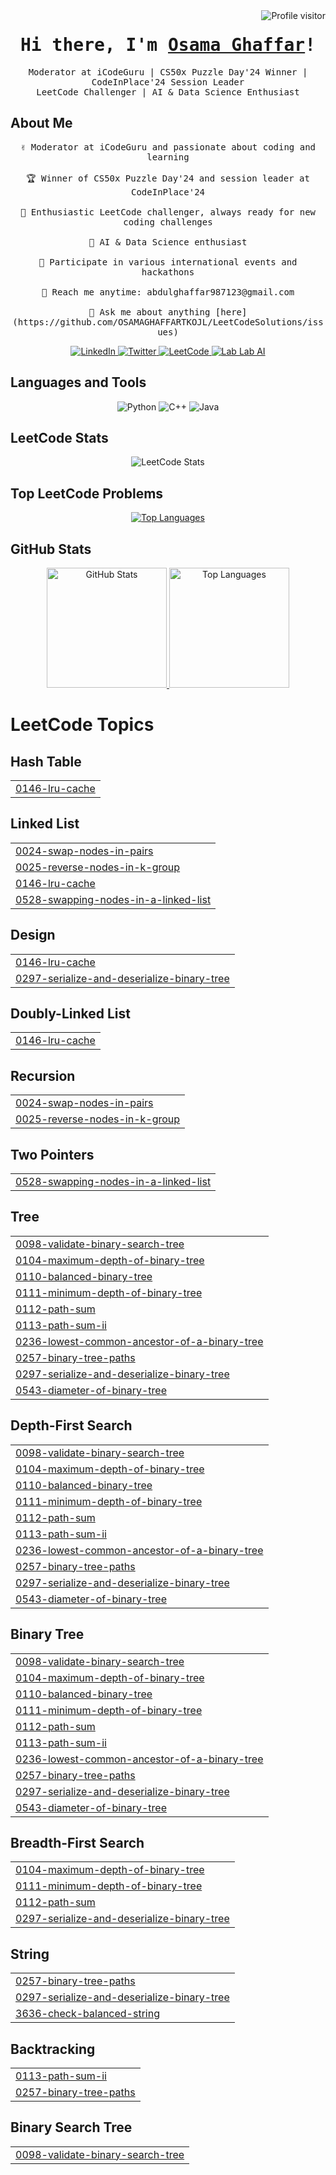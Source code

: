 <!-- Profile Visitor Counter -->
<a href="https://komarev.com/ghpvc/?username=OSAMAGHAFFARTKOJL">
  <img align="right" src="https://komarev.com/ghpvc/?username=OSAMAGHAFFARTKOJL&label=Profile+Visitors&color=0e75b6&style=flat-square" alt="Profile visitor" />
</a>

<!-- Introduction -->
<h1 align="center">
  <samp>Hi there, I'm <b><a href="https://www.linkedin.com/in/osama-ghaffar/">Osama Ghaffar</a></b>!</samp>
</h1>

<p align="center"> 
  <samp>
    Moderator at iCodeGuru | CS50x Puzzle Day'24 Winner | CodeInPlace'24 Session Leader<br>
    LeetCode Challenger | AI & Data Science Enthusiast
  </samp>
</p>

<!-- About Section -->
## About Me

<p align="center">
  <samp>
    ✌️ Moderator at iCodeGuru and passionate about coding and learning<br><br>
    🏆 Winner of CS50x Puzzle Day'24 and session leader at CodeInPlace'24<br><br>
    🧩 Enthusiastic LeetCode challenger, always ready for new coding challenges<br><br>
    🤖 AI & Data Science enthusiast<br><br>
    🚀 Participate in various international events and hackathons<br><br>
    📧 Reach me anytime: abdulghaffar987123@gmail.com<br><br>
    💬 Ask me about anything [here](https://github.com/OSAMAGHAFFARTKOJL/LeetCodeSolutions/issues)
  </samp>
</p>

<!-- Social Media Links -->
<p align="center">
  <a href="https://www.linkedin.com/in/osama-ghaffar/" target="_blank">
    <img src="https://img.shields.io/badge/LinkedIn-0077B5?style=for-the-badge&logo=linkedin&logoColor=white" alt="LinkedIn">
  </a>
  <a href="https://twitter.com/osamaghaffar3136" target="_blank">
    <img src="https://img.shields.io/badge/Twitter-1DA1F2?style=for-the-badge&logo=twitter&logoColor=white" alt="Twitter">
  </a>
  <a href="https://leetcode.com/u/Osama_Ghaffar/" target="_blank">
    <img src="https://img.shields.io/badge/LeetCode-FFA116?style=for-the-badge&logo=leetcode&logoColor=white" alt="LeetCode">
  </a>
  <a href="https://lablab.ai/u/@Inferno_Flarefgs0" target="_blank">
    <img src="https://img.shields.io/badge/Lab%20Lab%20AI-000000?style=for-the-badge&logo=ai&logoColor=white" alt="Lab Lab AI">
  </a>
</p>

<!-- Languages and Tools Used -->
## Languages and Tools

<p align="center">
  <img src="https://img.shields.io/badge/Python-3776AB?style=for-the-badge&labelColor=black&logo=python&logoColor=white" alt="Python">
  <img src="https://img.shields.io/badge/C++-00599C?style=for-the-badge&labelColor=black&logo=c%2B%2B&logoColor=white" alt="C++">
  <img src="https://img.shields.io/badge/Java-007396?style=for-the-badge&labelColor=black&logo=java&logoColor=white" alt="Java">
</p>

<!-- LeetCode Stats -->
## LeetCode Stats

<p align="center">
  <img src="https://leetcode-stats-six.vercel.app/api?username=Osama_Ghaffar&theme=dark&hide_border=true" alt="LeetCode Stats">
</p>

<!-- Top LeetCode Problems -->
## Top LeetCode Problems

<p align="center">
  <a href="https://github.com/OSAMAGHAFFARTKOJL">
    <img src="https://github-readme-stats.vercel.app/api/top-langs/?username=OSAMAGHAFFARTKOJL&layout=compact&theme=dark" alt="Top Languages">
  </a>
</p>

<!-- GitHub Stats -->
## GitHub Stats

<p align="center">
  <a href="https://github.com/OSAMAGHAFFARTKOJL">
    <img src="https://denvercoder1-github-readme-stats.vercel.app/api?username=OSAMAGHAFFARTKOJL&show_icons=true&count_private=true&theme=dark&border_color=5BCDEC&bg_color=0D1117&title_color=5BCDEC&icon_color=5BCDEC" alt="GitHub Stats" height="192px">
  </a>
  <a href="https://github.com/OSAMAGHAFFARTKOJL">
    <img src="https://denvercoder1-github-readme-stats.vercel.app/api/top-langs/?username=OSAMAGHAFFARTKOJL&langs_count=8&layout=compact&theme=dark&border_color=5BCDEC&bg_color=0D1117&title_color=5BCDEC&icon_color=5BCDEC" alt="Top Languages" height="192px">
  </a>
</p>

<!---LeetCode Topics Start-->
# LeetCode Topics
## Hash Table
|  |
| ------- |
| [0146-lru-cache](https://github.com/OSAMAGHAFFARTKOJL/LeetCodeSolutions/tree/master/0146-lru-cache) |
## Linked List
|  |
| ------- |
| [0024-swap-nodes-in-pairs](https://github.com/OSAMAGHAFFARTKOJL/LeetCodeSolutions/tree/master/0024-swap-nodes-in-pairs) |
| [0025-reverse-nodes-in-k-group](https://github.com/OSAMAGHAFFARTKOJL/LeetCodeSolutions/tree/master/0025-reverse-nodes-in-k-group) |
| [0146-lru-cache](https://github.com/OSAMAGHAFFARTKOJL/LeetCodeSolutions/tree/master/0146-lru-cache) |
| [0528-swapping-nodes-in-a-linked-list](https://github.com/OSAMAGHAFFARTKOJL/LeetCodeSolutions/tree/master/0528-swapping-nodes-in-a-linked-list) |
## Design
|  |
| ------- |
| [0146-lru-cache](https://github.com/OSAMAGHAFFARTKOJL/LeetCodeSolutions/tree/master/0146-lru-cache) |
| [0297-serialize-and-deserialize-binary-tree](https://github.com/OSAMAGHAFFARTKOJL/LeetCodeSolutions/tree/master/0297-serialize-and-deserialize-binary-tree) |
## Doubly-Linked List
|  |
| ------- |
| [0146-lru-cache](https://github.com/OSAMAGHAFFARTKOJL/LeetCodeSolutions/tree/master/0146-lru-cache) |
## Recursion
|  |
| ------- |
| [0024-swap-nodes-in-pairs](https://github.com/OSAMAGHAFFARTKOJL/LeetCodeSolutions/tree/master/0024-swap-nodes-in-pairs) |
| [0025-reverse-nodes-in-k-group](https://github.com/OSAMAGHAFFARTKOJL/LeetCodeSolutions/tree/master/0025-reverse-nodes-in-k-group) |
## Two Pointers
|  |
| ------- |
| [0528-swapping-nodes-in-a-linked-list](https://github.com/OSAMAGHAFFARTKOJL/LeetCodeSolutions/tree/master/0528-swapping-nodes-in-a-linked-list) |
## Tree
|  |
| ------- |
| [0098-validate-binary-search-tree](https://github.com/OSAMAGHAFFARTKOJL/LeetCodeSolutions/tree/master/0098-validate-binary-search-tree) |
| [0104-maximum-depth-of-binary-tree](https://github.com/OSAMAGHAFFARTKOJL/LeetCodeSolutions/tree/master/0104-maximum-depth-of-binary-tree) |
| [0110-balanced-binary-tree](https://github.com/OSAMAGHAFFARTKOJL/LeetCodeSolutions/tree/master/0110-balanced-binary-tree) |
| [0111-minimum-depth-of-binary-tree](https://github.com/OSAMAGHAFFARTKOJL/LeetCodeSolutions/tree/master/0111-minimum-depth-of-binary-tree) |
| [0112-path-sum](https://github.com/OSAMAGHAFFARTKOJL/LeetCodeSolutions/tree/master/0112-path-sum) |
| [0113-path-sum-ii](https://github.com/OSAMAGHAFFARTKOJL/LeetCodeSolutions/tree/master/0113-path-sum-ii) |
| [0236-lowest-common-ancestor-of-a-binary-tree](https://github.com/OSAMAGHAFFARTKOJL/LeetCodeSolutions/tree/master/0236-lowest-common-ancestor-of-a-binary-tree) |
| [0257-binary-tree-paths](https://github.com/OSAMAGHAFFARTKOJL/LeetCodeSolutions/tree/master/0257-binary-tree-paths) |
| [0297-serialize-and-deserialize-binary-tree](https://github.com/OSAMAGHAFFARTKOJL/LeetCodeSolutions/tree/master/0297-serialize-and-deserialize-binary-tree) |
| [0543-diameter-of-binary-tree](https://github.com/OSAMAGHAFFARTKOJL/LeetCodeSolutions/tree/master/0543-diameter-of-binary-tree) |
## Depth-First Search
|  |
| ------- |
| [0098-validate-binary-search-tree](https://github.com/OSAMAGHAFFARTKOJL/LeetCodeSolutions/tree/master/0098-validate-binary-search-tree) |
| [0104-maximum-depth-of-binary-tree](https://github.com/OSAMAGHAFFARTKOJL/LeetCodeSolutions/tree/master/0104-maximum-depth-of-binary-tree) |
| [0110-balanced-binary-tree](https://github.com/OSAMAGHAFFARTKOJL/LeetCodeSolutions/tree/master/0110-balanced-binary-tree) |
| [0111-minimum-depth-of-binary-tree](https://github.com/OSAMAGHAFFARTKOJL/LeetCodeSolutions/tree/master/0111-minimum-depth-of-binary-tree) |
| [0112-path-sum](https://github.com/OSAMAGHAFFARTKOJL/LeetCodeSolutions/tree/master/0112-path-sum) |
| [0113-path-sum-ii](https://github.com/OSAMAGHAFFARTKOJL/LeetCodeSolutions/tree/master/0113-path-sum-ii) |
| [0236-lowest-common-ancestor-of-a-binary-tree](https://github.com/OSAMAGHAFFARTKOJL/LeetCodeSolutions/tree/master/0236-lowest-common-ancestor-of-a-binary-tree) |
| [0257-binary-tree-paths](https://github.com/OSAMAGHAFFARTKOJL/LeetCodeSolutions/tree/master/0257-binary-tree-paths) |
| [0297-serialize-and-deserialize-binary-tree](https://github.com/OSAMAGHAFFARTKOJL/LeetCodeSolutions/tree/master/0297-serialize-and-deserialize-binary-tree) |
| [0543-diameter-of-binary-tree](https://github.com/OSAMAGHAFFARTKOJL/LeetCodeSolutions/tree/master/0543-diameter-of-binary-tree) |
## Binary Tree
|  |
| ------- |
| [0098-validate-binary-search-tree](https://github.com/OSAMAGHAFFARTKOJL/LeetCodeSolutions/tree/master/0098-validate-binary-search-tree) |
| [0104-maximum-depth-of-binary-tree](https://github.com/OSAMAGHAFFARTKOJL/LeetCodeSolutions/tree/master/0104-maximum-depth-of-binary-tree) |
| [0110-balanced-binary-tree](https://github.com/OSAMAGHAFFARTKOJL/LeetCodeSolutions/tree/master/0110-balanced-binary-tree) |
| [0111-minimum-depth-of-binary-tree](https://github.com/OSAMAGHAFFARTKOJL/LeetCodeSolutions/tree/master/0111-minimum-depth-of-binary-tree) |
| [0112-path-sum](https://github.com/OSAMAGHAFFARTKOJL/LeetCodeSolutions/tree/master/0112-path-sum) |
| [0113-path-sum-ii](https://github.com/OSAMAGHAFFARTKOJL/LeetCodeSolutions/tree/master/0113-path-sum-ii) |
| [0236-lowest-common-ancestor-of-a-binary-tree](https://github.com/OSAMAGHAFFARTKOJL/LeetCodeSolutions/tree/master/0236-lowest-common-ancestor-of-a-binary-tree) |
| [0257-binary-tree-paths](https://github.com/OSAMAGHAFFARTKOJL/LeetCodeSolutions/tree/master/0257-binary-tree-paths) |
| [0297-serialize-and-deserialize-binary-tree](https://github.com/OSAMAGHAFFARTKOJL/LeetCodeSolutions/tree/master/0297-serialize-and-deserialize-binary-tree) |
| [0543-diameter-of-binary-tree](https://github.com/OSAMAGHAFFARTKOJL/LeetCodeSolutions/tree/master/0543-diameter-of-binary-tree) |
## Breadth-First Search
|  |
| ------- |
| [0104-maximum-depth-of-binary-tree](https://github.com/OSAMAGHAFFARTKOJL/LeetCodeSolutions/tree/master/0104-maximum-depth-of-binary-tree) |
| [0111-minimum-depth-of-binary-tree](https://github.com/OSAMAGHAFFARTKOJL/LeetCodeSolutions/tree/master/0111-minimum-depth-of-binary-tree) |
| [0112-path-sum](https://github.com/OSAMAGHAFFARTKOJL/LeetCodeSolutions/tree/master/0112-path-sum) |
| [0297-serialize-and-deserialize-binary-tree](https://github.com/OSAMAGHAFFARTKOJL/LeetCodeSolutions/tree/master/0297-serialize-and-deserialize-binary-tree) |
## String
|  |
| ------- |
| [0257-binary-tree-paths](https://github.com/OSAMAGHAFFARTKOJL/LeetCodeSolutions/tree/master/0257-binary-tree-paths) |
| [0297-serialize-and-deserialize-binary-tree](https://github.com/OSAMAGHAFFARTKOJL/LeetCodeSolutions/tree/master/0297-serialize-and-deserialize-binary-tree) |
| [3636-check-balanced-string](https://github.com/OSAMAGHAFFARTKOJL/LeetCodeSolutions/tree/master/3636-check-balanced-string) |
## Backtracking
|  |
| ------- |
| [0113-path-sum-ii](https://github.com/OSAMAGHAFFARTKOJL/LeetCodeSolutions/tree/master/0113-path-sum-ii) |
| [0257-binary-tree-paths](https://github.com/OSAMAGHAFFARTKOJL/LeetCodeSolutions/tree/master/0257-binary-tree-paths) |
## Binary Search Tree
|  |
| ------- |
| [0098-validate-binary-search-tree](https://github.com/OSAMAGHAFFARTKOJL/LeetCodeSolutions/tree/master/0098-validate-binary-search-tree) |
<!---LeetCode Topics End-->